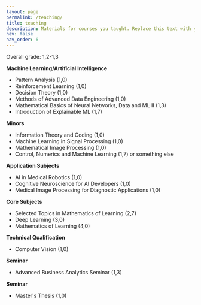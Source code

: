 ```yaml
---
layout: page
permalink: /teaching/
title: teaching
description: Materials for courses you taught. Replace this text with your description.
nav: false
nav_order: 6
---
```

Overall grade: 1,2-1,3

<b>Machine Learning/Artificial Intelligence</b>
<ul>
  <li>Pattern Analysis (1,0)</li>
  <li>Reinforcement Learning (1,0)</li>
  <li>Decision Theory (1,0)</li>
  <li>Methods of Advanced Data Engineering (1,0)</li>
  <li>Mathematical Basics of Neural Networks, Data and ML II (1,3)</li>
  <li>Introduction of Explainable ML (1,7)</li>
</ul>

<b>Minors</b>
<ul>
  <li>Information Theory and Coding (1,0)</li>
  <li>Machine Learning in Signal Processing (1,0)</li>
  <li>Mathematical Image Processing (1,0)</li>
  <li>Control, Numerics and Machine Learning (1,7) or something else</li>
</ul>


<b>Application Subjects</b>
<ul>
  <li>AI in Medical Robotics (1,0)</li>
  <li>Cognitive Neuroscience for AI Developers (1,0)</li>
  <li>Medical Image Processing for Diagnostic Applications (1,0)</li>
</ul>

<b>Core Subjects</b>
<ul>
  <li>Selected Topics in Mathematics of Learning (2,7)</li>
  <li>Deep Learning (3,0)</li>
  <li>Mathematics of Learning (4,0)</li>
</ul>

<b>Technical Qualification</b>
<ul>
  <li>Computer Vision (1,0)</li>
</ul>

<b>Seminar</b>
<ul>
  <li>Advanced Business Analytics Seminar (1,3)</li>
</ul>


<b>Seminar</b>
<ul>
  <li>Master's Thesis (1,0)</li>
</ul>
